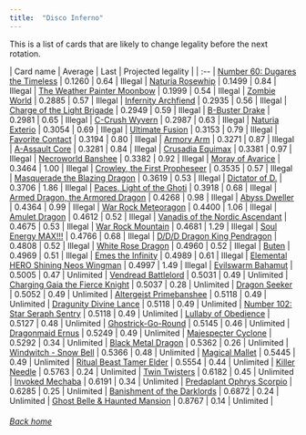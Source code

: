 ```yaml
---
title:  "Disco Inferno"
---
```


This is a list of cards that are likely to change legality before the next rotation.

| Card name | Average | Last | Projected legality |
| :-- |
[Number 60: Dugares the Timeless](https://db.ygoprodeck.com/card/?search=Number%2060:%20Dugares%20the%20Timeless) | 0.1260 | 0.64 | Illegal |
[Naturia Rosewhip](https://db.ygoprodeck.com/card/?search=Naturia%20Rosewhip) | 0.1499 | 0.84 | Illegal |
[The Weather Painter Moonbow](https://db.ygoprodeck.com/card/?search=The%20Weather%20Painter%20Moonbow) | 0.1999 | 0.54 | Illegal |
[Zombie World](https://db.ygoprodeck.com/card/?search=Zombie%20World) | 0.2885 | 0.57 | Illegal |
[Infernity Archfiend](https://db.ygoprodeck.com/card/?search=Infernity%20Archfiend) | 0.2935 | 0.56 | Illegal |
[Charge of the Light Brigade](https://db.ygoprodeck.com/card/?search=Charge%20of%20the%20Light%20Brigade) | 0.2949 | 0.59 | Illegal |
[B-Buster Drake](https://db.ygoprodeck.com/card/?search=B-Buster%20Drake) | 0.2981 | 0.65 | Illegal |
[C-Crush Wyvern](https://db.ygoprodeck.com/card/?search=C-Crush%20Wyvern) | 0.2987 | 0.63 | Illegal |
[Naturia Exterio](https://db.ygoprodeck.com/card/?search=Naturia%20Exterio) | 0.3054 | 0.69 | Illegal |
[Ultimate Fusion](https://db.ygoprodeck.com/card/?search=Ultimate%20Fusion) | 0.3153 | 0.79 | Illegal |
[Favorite Contact](https://db.ygoprodeck.com/card/?search=Favorite%20Contact) | 0.3194 | 0.80 | Illegal |
[Armory Arm](https://db.ygoprodeck.com/card/?search=Armory%20Arm) | 0.3271 | 0.87 | Illegal |
[A-Assault Core](https://db.ygoprodeck.com/card/?search=A-Assault%20Core) | 0.3281 | 0.84 | Illegal |
[Crusadia Equimax](https://db.ygoprodeck.com/card/?search=Crusadia%20Equimax) | 0.3381 | 0.97 | Illegal |
[Necroworld Banshee](https://db.ygoprodeck.com/card/?search=Necroworld%20Banshee) | 0.3382 | 0.92 | Illegal |
[Moray of Avarice](https://db.ygoprodeck.com/card/?search=Moray%20of%20Avarice) | 0.3464 | 1.00 | Illegal |
[Crowley, the First Propheseer](https://db.ygoprodeck.com/card/?search=Crowley,%20the%20First%20Propheseer) | 0.3535 | 0.57 | Illegal |
[Masquerade the Blazing Dragon](https://db.ygoprodeck.com/card/?search=Masquerade%20the%20Blazing%20Dragon) | 0.3619 | 0.53 | Illegal |
[Dictator of D.](https://db.ygoprodeck.com/card/?search=Dictator%20of%20D.) | 0.3706 | 1.86 | Illegal |
[Paces, Light of the Ghoti](https://db.ygoprodeck.com/card/?search=Paces,%20Light%20of%20the%20Ghoti) | 0.3918 | 0.68 | Illegal |
[Armed Dragon, the Armored Dragon](https://db.ygoprodeck.com/card/?search=Armed%20Dragon,%20the%20Armored%20Dragon) | 0.4268 | 0.98 | Illegal |
[Abyss Dweller](https://db.ygoprodeck.com/card/?search=Abyss%20Dweller) | 0.4364 | 0.99 | Illegal |
[War Rock Meteoragon](https://db.ygoprodeck.com/card/?search=War%20Rock%20Meteoragon) | 0.4400 | 1.06 | Illegal |
[Amulet Dragon](https://db.ygoprodeck.com/card/?search=Amulet%20Dragon) | 0.4612 | 0.52 | Illegal |
[Vanadis of the Nordic Ascendant](https://db.ygoprodeck.com/card/?search=Vanadis%20of%20the%20Nordic%20Ascendant) | 0.4675 | 0.53 | Illegal |
[War Rock Mountain](https://db.ygoprodeck.com/card/?search=War%20Rock%20Mountain) | 0.4681 | 1.29 | Illegal |
[Soul Energy MAX!!!](https://db.ygoprodeck.com/card/?search=Soul%20Energy%20MAX!!!) | 0.4766 | 0.68 | Illegal |
[D/D/D Dragon King Pendragon](https://db.ygoprodeck.com/card/?search=D/D/D%20Dragon%20King%20Pendragon) | 0.4808 | 0.52 | Illegal |
[White Rose Dragon](https://db.ygoprodeck.com/card/?search=White%20Rose%20Dragon) | 0.4960 | 0.52 | Illegal |
[Buten](https://db.ygoprodeck.com/card/?search=Buten) | 0.4969 | 0.51 | Illegal |
[Emes the Infinity](https://db.ygoprodeck.com/card/?search=Emes%20the%20Infinity) | 0.4989 | 0.61 | Illegal |
[Elemental HERO Shining Neos Wingman](https://db.ygoprodeck.com/card/?search=Elemental%20HERO%20Shining%20Neos%20Wingman) | 0.4997 | 1.49 | Illegal |
[Evilswarm Bahamut](https://db.ygoprodeck.com/card/?search=Evilswarm%20Bahamut) | 0.5005 | 0.47 | Unlimited |
[Vendread Battlelord](https://db.ygoprodeck.com/card/?search=Vendread%20Battlelord) | 0.5031 | 0.49 | Unlimited |
[Charging Gaia the Fierce Knight](https://db.ygoprodeck.com/card/?search=Charging%20Gaia%20the%20Fierce%20Knight) | 0.5037 | 0.28 | Unlimited |
[Dragon Seeker](https://db.ygoprodeck.com/card/?search=Dragon%20Seeker) | 0.5052 | 0.49 | Unlimited |
[Altergeist Primebanshee](https://db.ygoprodeck.com/card/?search=Altergeist%20Primebanshee) | 0.5118 | 0.49 | Unlimited |
[Dragunity Divine Lance](https://db.ygoprodeck.com/card/?search=Dragunity%20Divine%20Lance) | 0.5118 | 0.49 | Unlimited |
[Number 102: Star Seraph Sentry](https://db.ygoprodeck.com/card/?search=Number%20102:%20Star%20Seraph%20Sentry) | 0.5118 | 0.49 | Unlimited |
[Lullaby of Obedience](https://db.ygoprodeck.com/card/?search=Lullaby%20of%20Obedience) | 0.5127 | 0.48 | Unlimited |
[Ghostrick-Go-Round](https://db.ygoprodeck.com/card/?search=Ghostrick-Go-Round) | 0.5145 | 0.46 | Unlimited |
[Dragonmaid Ernus](https://db.ygoprodeck.com/card/?search=Dragonmaid%20Ernus) | 0.5249 | 0.49 | Unlimited |
[Majespecter Cyclone](https://db.ygoprodeck.com/card/?search=Majespecter%20Cyclone) | 0.5292 | 0.34 | Unlimited |
[Black Metal Dragon](https://db.ygoprodeck.com/card/?search=Black%20Metal%20Dragon) | 0.5362 | 0.26 | Unlimited |
[Windwitch - Snow Bell](https://db.ygoprodeck.com/card/?search=Windwitch%20-%20Snow%20Bell) | 0.5366 | 0.48 | Unlimited |
[Magical Mallet](https://db.ygoprodeck.com/card/?search=Magical%20Mallet) | 0.5445 | 0.49 | Unlimited |
[Ritual Beast Tamer Elder](https://db.ygoprodeck.com/card/?search=Ritual%20Beast%20Tamer%20Elder) | 0.5554 | 0.44 | Unlimited |
[Killer Needle](https://db.ygoprodeck.com/card/?search=Killer%20Needle) | 0.5763 | 0.24 | Unlimited |
[Twin Twisters](https://db.ygoprodeck.com/card/?search=Twin%20Twisters) | 0.6182 | 0.45 | Unlimited |
[Invoked Mechaba](https://db.ygoprodeck.com/card/?search=Invoked%20Mechaba) | 0.6191 | 0.34 | Unlimited |
[Predaplant Ophrys Scorpio](https://db.ygoprodeck.com/card/?search=Predaplant%20Ophrys%20Scorpio) | 0.6285 | 0.25 | Unlimited |
[Banishment of the Darklords](https://db.ygoprodeck.com/card/?search=Banishment%20of%20the%20Darklords) | 0.6872 | 0.24 | Unlimited |
[Ghost Belle & Haunted Mansion](https://db.ygoprodeck.com/card/?search=Ghost%20Belle%20%26%20Haunted%20Mansion) | 0.8767 | 0.14 | Unlimited |

###### [Back home](index)